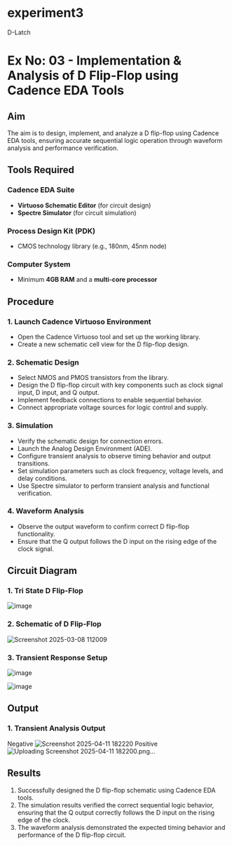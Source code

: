 # experiment3
D-Latch
# Ex No: 03 - Implementation & Analysis of D Flip-Flop using Cadence EDA Tools

## Aim
The aim is to design, implement, and analyze a D flip-flop using Cadence EDA tools, ensuring accurate sequential logic operation through waveform analysis and performance verification.

## Tools Required

### Cadence EDA Suite
- **Virtuoso Schematic Editor** (for circuit design)
- **Spectre Simulator** (for circuit simulation)

### Process Design Kit (PDK)
- CMOS technology library (e.g., 180nm, 45nm node)

### Computer System
- Minimum **4GB RAM** and a **multi-core processor**

## Procedure

### 1. Launch Cadence Virtuoso Environment
- Open the Cadence Virtuoso tool and set up the working library.
- Create a new schematic cell view for the D flip-flop design.

### 2. Schematic Design
- Select NMOS and PMOS transistors from the library.
- Design the D flip-flop circuit with key components such as clock signal input, D input, and Q output.
- Implement feedback connections to enable sequential behavior.
- Connect appropriate voltage sources for logic control and supply.

### 3. Simulation
- Verify the schematic design for connection errors.
- Launch the Analog Design Environment (ADE).
- Configure transient analysis to observe timing behavior and output transitions.
- Set simulation parameters such as clock frequency, voltage levels, and delay conditions.
- Use Spectre simulator to perform transient analysis and functional verification.

### 4. Waveform Analysis
- Observe the output waveform to confirm correct D flip-flop functionality.
- Ensure that the Q output follows the D input on the rising edge of the clock signal.

## Circuit Diagram

### 1. Tri State D Flip-Flop
![image](https://github.com/user-attachments/assets/ddf3603b-bdfd-41f2-8a98-4ad93862fd9f)

### 2. Schematic of D Flip-Flop
![Screenshot 2025-03-08 112009](https://github.com/user-attachments/assets/8efca33d-4b20-46de-bf28-e0cbf3bd1a6c)


### 3. Transient Response Setup

![image](https://github.com/user-attachments/assets/a1b87a68-274c-45f4-8262-036a6c11c4d8)

![image](https://github.com/user-attachments/assets/12a4c141-c3f6-4efd-a66f-a89c70848bcd)



## Output

### 1. Transient Analysis Output
Negative
![Screenshot 2025-04-11 182220](https://github.com/user-attachments/assets/5024f67f-5642-4bb6-990d-9556ca394e90)
Positive
![Uploading Screenshot 2025-04-11 182200.png…]()



## Results
1. Successfully designed the D flip-flop schematic using Cadence EDA tools.
2. The simulation results verified the correct sequential logic behavior, ensuring that the Q output correctly follows the D input on the rising edge of the clock.
3. The waveform analysis demonstrated the expected timing behavior and performance of the D flip-flop circuit.
